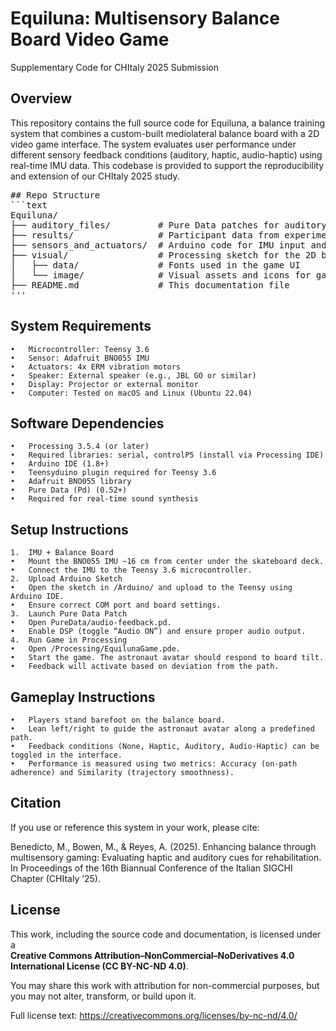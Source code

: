 # Equiluna: Multisensory Balance Board Video Game

Supplementary Code for CHItaly 2025 Submission

## Overview

This repository contains the full source code for Equiluna, a balance training system that combines a custom-built mediolateral balance board with a 2D video game interface. The system evaluates user performance under different sensory feedback conditions (auditory, haptic, audio-haptic) using real-time IMU data. This codebase is provided to support the reproducibility and extension of our CHItaly 2025 study.

<pre>
## Repo Structure
```text
Equiluna/
├── auditory_files/         # Pure Data patches for auditory feedback
├── results/                # Participant data from experimental trials
├── sensors_and_actuators/  # Arduino code for IMU input and haptic motor control
├── visual/                 # Processing sketch for the 2D balance game
│   ├── data/               # Fonts used in the game UI
│   └── image/              # Visual assets and icons for gameplay
├── README.md               # This documentation file
'''
</pre>

## System Requirements
	•	Microcontroller: Teensy 3.6
	•	Sensor: Adafruit BNO055 IMU
	•	Actuators: 4x ERM vibration motors
	•	Speaker: External speaker (e.g., JBL GO or similar)
	•	Display: Projector or external monitor
	•	Computer: Tested on macOS and Linux (Ubuntu 22.04)

## Software Dependencies
	•	Processing 3.5.4 (or later)
	•	Required libraries: serial, controlP5 (install via Processing IDE)
	•	Arduino IDE (1.8+)
	•	Teensyduino plugin required for Teensy 3.6
	•	Adafruit BNO055 library
	•	Pure Data (Pd) (0.52+)
	•	Required for real-time sound synthesis

## Setup Instructions
	1.	IMU + Balance Board
	•	Mount the BNO055 IMU ~16 cm from center under the skateboard deck.
	•	Connect the IMU to the Teensy 3.6 microcontroller.
	2.	Upload Arduino Sketch
	•	Open the sketch in /Arduino/ and upload to the Teensy using Arduino IDE.
	•	Ensure correct COM port and board settings.
	3.	Launch Pure Data Patch
	•	Open PureData/audio-feedback.pd.
	•	Enable DSP (toggle “Audio ON”) and ensure proper audio output.
	4.	Run Game in Processing
	•	Open /Processing/EquilunaGame.pde.
	•	Start the game. The astronaut avatar should respond to board tilt.
	•	Feedback will activate based on deviation from the path.

## Gameplay Instructions
	•	Players stand barefoot on the balance board.
	•	Lean left/right to guide the astronaut avatar along a predefined path.
	•	Feedback conditions (None, Haptic, Auditory, Audio-Haptic) can be toggled in the interface.
	•	Performance is measured using two metrics: Accuracy (on-path adherence) and Similarity (trajectory smoothness).

## Citation

If you use or reference this system in your work, please cite:

Benedicto, M., Bowen, M., & Reyes, A. (2025). Enhancing balance through multisensory gaming: Evaluating haptic and auditory cues for rehabilitation. In Proceedings of the 16th Biannual Conference of the Italian SIGCHI Chapter (CHItaly ’25).

## License

This work, including the source code and documentation, is licensed under a  
**Creative Commons Attribution–NonCommercial–NoDerivatives 4.0 International License (CC BY-NC-ND 4.0)**.

You may share this work with attribution for non-commercial purposes, but you may not alter, transform, or build upon it.

Full license text: https://creativecommons.org/licenses/by-nc-nd/4.0/
